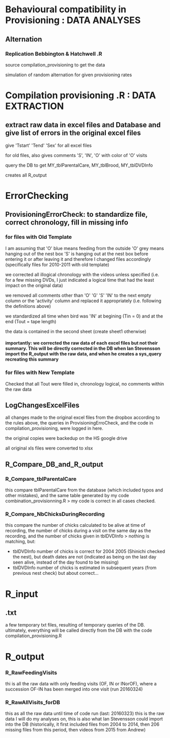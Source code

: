 # Behavioural compatibility in Provisioning : DATA ANALYSES

## Alternation

### Replication Bebbington & Hatchwell .R

source compilation_provisioning to get the data

simulation of random alternation for given provisioning rates






# Compilation provisioning .R : DATA EXTRACTION



## extract raw data in excel files and Database and give list of errors in the original excel files

give 'Tstart' 'Tend' 'Sex' for all excel files

for old files, also gives comments 'S', 'IN', 'O' with color of 'O' visits

query the DB to get MY_tblParentalCare, MY_tblBrood, MY_tblDVDInfo

creates all R_output 




# ErrorChecking


## ProvisioningErrorCheck: to standardize file, correct chronology, fill in missing info

### for files with Old Template

I am assuming that 
'O' blue means feeding from the outside
'O' grey means hanging out of the nest box
'S' is hanging out at the nest box before entering it or after leaving it
and therefore I changed files accordingly (specifically files for 2010-2011 with old template)

we corrected all illogical chronology with the videos unless specified (i.e. for a few missing DVDs, I just indicated a logical time that had the least impact on the original data)

we removed all comments other than 'O' 'G' 'S' 'IN' to the next empty column or the 'activity' column
and replaced it appropriately (i.e. following the definitions above)

we standardized  all time when bird was 'IN' at begining (Tin = 0) and at the end (Tout = tape length)

the data is contained in the second sheet (create sheet1 otherwise)

#### importantly: we corrected the raw data of each excel files but not their summary. This will be directly corrected in the DB when Ian Stevensson import the R_output with the raw data, and when he creates a sys_query recreating this summary



### for files with New Template

Checked that all Tout were filled in, chronology logical, no comments within the raw data






## LogChangesExcelFiles

all changes made to the original excel files from the dropbox according to the rules above, the queries in ProvisioningErroCheck, and the code in compilation_provisioning, were logged in here.

the original copies were backedup on the HS google drive

all original xls files were converted to xlsx





## R_Compare_DB_and_R_output

### R_Compare_tblParentalCare

this compare tblParentalCare from the database (which included typos and other mistakes), and the same table generated by my code combination_provisionning.R > my code is correct in all cases checked.


### R_Compare_NbChicksDuringRecording

this compare the number of chicks calculated to be alive at time of recording, the number of chicks during a visit on the same day as the recording, and the number of chicks given in tblDVDInfo > nothing is matching, but:
- tblDVDInfo number of chicks is correct for 2004 2005 (Shinichi checked the nest), but death dates are not (indicated as being on the last day seen alive, instead of the day found to be missing)
- tblDVDInfo number of chicks is estimated in subsequent years (from previous nest check) but about correct...





# R_input

## .txt

a few temporary txt files, resulting of temporary queries of the DB.
ultimately, everything will be called directly from the DB with the code compilation_provisioning.R



# R_output


### R_RawFeedingVisits

thi is all the raw data with only feeding visits (OF, IN or INorOF), where a succession OF-IN has been merged into one visit (run 20160324)


### R_RawAllVisits_forDB

this as all the raw data until time of code run (last: 20160323)
this is the raw data I will do my analyses on, this is also what Ian Stevensson could import into the DB
(historically, it first included files from 2004 to 2014, then 206 missing files from this period, then videos from 2015 from Andrew)
